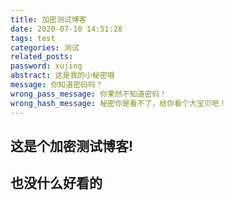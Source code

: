 ```yaml
---
title: 加密测试博客
date: 2020-07-10 14:51:28
tags: test
categories: 测试
related_posts:
password: xujing
abstract: 这是我的小秘密哦
message: 你知道密码吗？
wrong_pass_message: 你果然不知道密码！
wrong_hash_message: 秘密你是看不了，给你看个大宝贝吧！
---
```


## 这是个加密测试博客!
## 也没什么好看的
